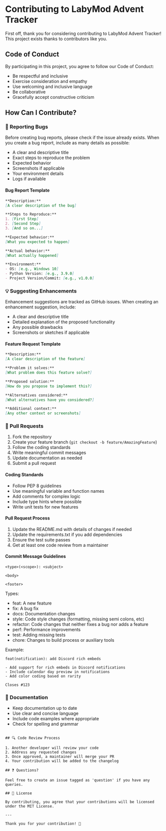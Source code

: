 # Contributing to LabyMod Advent Tracker

First off, thank you for considering contributing to LabyMod Advent Tracker! This project exists thanks to contributors like you.

## Code of Conduct

By participating in this project, you agree to follow our Code of Conduct:

- Be respectful and inclusive
- Exercise consideration and empathy
- Use welcoming and inclusive language
- Be collaborative
- Gracefully accept constructive criticism

## How Can I Contribute?

### 🐛 Reporting Bugs

Before creating bug reports, please check if the issue already exists. When you create a bug report, include as many details as possible:

- A clear and descriptive title
- Exact steps to reproduce the problem
- Expected behavior
- Screenshots if applicable
- Your environment details
- Logs if available

#### Bug Report Template
```markdown
**Description:**
[A clear description of the bug]

**Steps to Reproduce:**
1. [First Step]
2. [Second Step]
3. [And so on...]

**Expected behavior:**
[What you expected to happen]

**Actual behavior:**
[What actually happened]

**Environment:**
- OS: [e.g., Windows 10]
- Python Version: [e.g., 3.9.0]
- Project Version/Commit: [e.g., v1.0.0]
```

### 💡 Suggesting Enhancements

Enhancement suggestions are tracked as GitHub issues. When creating an enhancement suggestion, include:

- A clear and descriptive title
- Detailed explanation of the proposed functionality
- Any possible drawbacks
- Screenshots or sketches if applicable

#### Feature Request Template
```markdown
**Description:**
[A clear description of the feature]

**Problem it solves:**
[What problem does this feature solve?]

**Proposed solution:**
[How do you propose to implement this?]

**Alternatives considered:**
[What alternatives have you considered?]

**Additional context:**
[Any other context or screenshots]
```

### 🔧 Pull Requests

1. Fork the repository
2. Create your feature branch (`git checkout -b feature/AmazingFeature`)
3. Follow the coding standards
4. Write meaningful commit messages
5. Update documentation as needed
6. Submit a pull request

#### Coding Standards

- Follow PEP 8 guidelines
- Use meaningful variable and function names
- Add comments for complex logic
- Include type hints where possible
- Write unit tests for new features

#### Pull Request Process

1. Update the README.md with details of changes if needed
2. Update the requirements.txt if you add dependencies
3. Ensure the test suite passes
4. Get at least one code review from a maintainer

#### Commit Message Guidelines

```
<type>(<scope>): <subject>

<body>

<footer>
```

Types:
- feat: A new feature
- fix: A bug fix
- docs: Documentation changes
- style: Code style changes (formatting, missing semi colons, etc)
- refactor: Code changes that neither fixes a bug nor adds a feature
- perf: Performance improvements
- test: Adding missing tests
- chore: Changes to build process or auxiliary tools

Example:
```
feat(notification): add Discord rich embeds

- Add support for rich embeds in Discord notifications
- Include calendar day preview in notifications
- Add color coding based on rarity

Closes #123
```

### 📝 Documentation

- Keep documentation up to date
- Use clear and concise language
- Include code examples where appropriate
- Check for spelling and grammar
```

## 🔍 Code Review Process

1. Another developer will review your code
2. Address any requested changes
3. Once approved, a maintainer will merge your PR
4. Your contribution will be added to the changelog

## ❓ Questions?

Feel free to create an issue tagged as 'question' if you have any queries.

## 📜 License

By contributing, you agree that your contributions will be licensed under the MIT License.

---

Thank you for your contribution! 🌟
